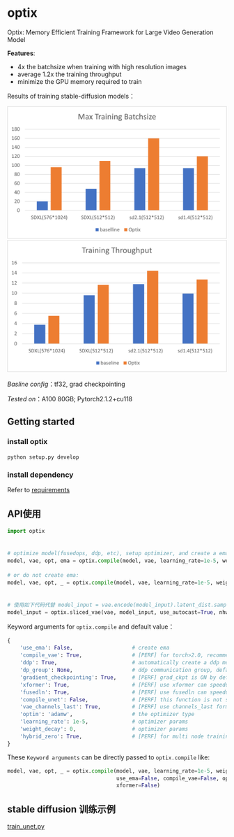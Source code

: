 # optix

Optix: Memory Efficient Training Framework for Large Video Generation Model

**Features**:
- 4x the batchsize when training with high resolution images
- average 1.2x the training throughput
- minimize the GPU memory required to train

Results of training stable-diffusion models：

![max batchsize](./doc/imgs/sdto_bs.png)
![acc ratio](./doc/imgs/sdto_acc.png)


*Basline config*：tf32, grad checkpointing

*Tested on*：A100 80GB; Pytorch2.1.2+cu118



## Getting started

### install optix

`python setup.py develop`

### install dependency

Refer to [requirements](./requiresments.txt)

## API使用

```py
import optix


# optimize model(fusedops, ddp, etc), setup optimizer, and create a ema
model, vae, opt, ema = optix.compile(model, vae, learning_rate=1e-5, weight_decay=1e-5, use_ema=True)

# or do not create ema:
model, vae, opt, _ = optix.compile(model, vae, learning_rate=1e-5, weight_decay=1e-5)


# 使用如下代码代替 model_input = vae.encode(model_input).latent_dist.sample().mul_(vae.config.scaling_factor)
model_input = optix.sliced_vae(vae, model_input, use_autocast=True, nhwc=True)

```

Keyword arguments for `optix.compile` and default value：
```py
{
    'use_ema': False,                   # create ema
    'compile_vae': True,                # [PERF] for torch>2.0, recommended to use torch.compile
    'ddp': True,                        # automatically create a ddp module over unet
    'dp_group': None,                   # ddp communication group, default is None
    'gradient_checkpointing': True,     # [PERF] grad_ckpt is ON by default; for small batchsize this can be turned off for speedup
    'xformer': True,                    # [PERF] use xformer can speedup a little bit
    'fusedln': True,                    # [PERF] use fusedln can speedup
    'compile_unet': False,              # [PERF] this function is not stable so OFF by default
    'vae_channels_last': True,          # [PERF] use channels_last format for vae
    'optim': 'adamw',                   # the optimizer type
    'learning_rate': 1e-5,              # optimizer params
    'weight_decay': 0,                  # optimizer params
    'hybrid_zero': True,                # [PERF] for multi node training, hybrid zero can be faster
}
```
These `Keyword arguments` can be directly passed to `optix.compile` like:
```py
model, vae, opt, _ = optix.compile(model, vae, learning_rate=1e-5, weight_decay=1e-5,
                                   use_ema=False, compile_vae=False, optim='sgd',
                                   xformer=False)

```


## stable diffusion 训练示例

[train_unet.py](./example/train_sd_unet.py)
